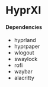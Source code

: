# HyprXI


#### Dependencies
* hyprland
* hyprpaper
* wlogout
* swaylock
* rofi
* waybar
* alacritty

